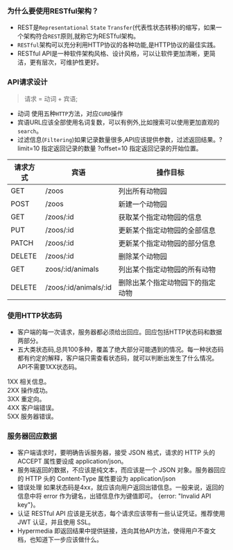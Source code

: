 ### 为什么要使用RESTful架构？
+ REST是`Representational` `State` `Transfer`(代表性状态转移)的缩写，如果一个架构符合`REST`原则,就称它为RESTful架构。
+ `RESTful`架构可以充分利用HTTP协议的各种功能,是HTTP协议的最佳实践。
+ RESTful API是一种软件架构风格、设计风格，可以让软件更加清晰，更简洁，更有层次，可维护性更好。  

### API请求设计
> 请求 = 动词 + 宾语;  
+ 动词 使用五种`HTTP`方法，对应`CURD`操作
+ 宾语URL应该全部使用名词复数，可以有例外,比如搜索可以使用更加直观的`search`。
+ 过滤信息(`Filtering`)如果记录数量很多,API应该提供参数，过滤返回结果。?limit=10 指定返回记录的数量 ?offset=10 指定返回记录的开始位置。

请求方式|宾语|操作目标
---|---|--- 
GET|/zoos|列出所有动物园
POST|/zoos|新建一个动物园
GET|/zoos/:id|获取某个指定动物园的信息
PUT|/zoos/:id|更新某个指定动物园的全部信息
PATCH|/zoos/:id|更新某个指定动物园的部分信息
DELETE|/zoos/:id|删除某个动物园
GET|zoos/:id/animals|列出某个指定动物园的所有动物
DELETE|/zoos/:id/animals/:id|删除出某个指定动物园下的指定动物

### 使用HTTP状态码  
+ 客户端的每一次请求，服务器都必须给出回应。回应包括HTTP状态码和数据两部分。
+ 五大类状态码,总共100多种，覆盖了绝大部分可能遇到的情况。每一种状态码都有约定的解释，客户端只需查看状态码，就可以判断出发生了什么情况。API不需要1XX状态码。  

1XX 相关信息。  
2XX 操作成功。  
3XX 重定向。  
4XX 客户端错误。  
5XX 服务器错误。

### 服务器回应数据
+ 客户端请求时，要明确告诉服务器，接受 JSON 格式，请求的 HTTP 头的 ACCEPT 属性要设成 application/json。  
+ 服务端返回的数据，不应该是纯文本，而应该是一个 JSON 对象。服务器回应的 HTTP 头的 Content-Type 属性要设为 application/json  
+ 错误处理 如果状态码是4xx，就应该向用户返回出错信息。一般来说，返回的信息中将 error 作为键名，出错信息作为键值即可。 {error: "Invalid API key"}。  
+ 认证 RESTful API 应该是无状态，每个请求应该带有一些认证凭证。推荐使用 JWT 认证，并且使用 SSL。  
+ Hypermedia 即返回结果中提供链接，连向其他API方法，使得用户不查文档，也知道下一步应该做什么。  
